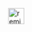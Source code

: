 <!-- Remix Button --><a href="https://glitch.com/edit/?utm_content=project_accurate-shade-spleen&utm_source=remix_this&utm_medium=button&utm_campaign=glitchButton#!/remix/accurate-shade-spleen">  <img src="https://cdn.glitch.com/2bdfb3f8-05ef-4035-a06e-2043962a3a13%2Fremix%402x.png?1513093958726" alt="remix this" height="33"></a>

